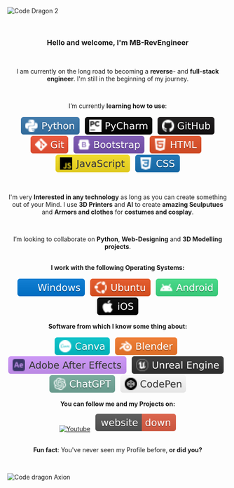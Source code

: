 ![Code Dragon 2](https://github.com/user-attachments/assets/d77fc367-b147-48a2-89a6-67a7f011ce0d)

<br>
<div align="center">
  <h3>Hello and welcome, I'm <b>MB-RevEngineer</b></h3>
</div>
</p>
<br>
<p align="center">
 I am currently on the long road to becoming a <b>reverse</B>- and <b>full-stack engineer</b>. I'm still in the beginning of my journey. 
</p>
<br>
<p align="center">
I’m currently <b>learning how to use</b>:
<br> 
<br> 
&nbsp; 
<img src="assets/Python.svg" alt="Python">
&nbsp; 
<img src="assets/Pycharm.svg" alt="Pycharm"> 
&nbsp; 
<img src="assets/Github.svg" alt="Github"> 
&nbsp;
<img src="assets/Git.svg" alt="Git">
&nbsp; 
<img src="assets/Bootstrap.svg"alt="Bootstrap">
&nbsp;
<img src="assets/html.svg" alt="HTML5">
&nbsp;
<img src="assets/Javascript.svg" alt="Javascript">
&nbsp;
<img src="assets/CSS.svg" alt="CSS">
</p>
<br>
<p align="center">
I'm very <b>Interested in any technology</b> as long as you can create something out of your Mind. I use <b>3D Printers</b> and <b>AI</b> to create <b>amazing Sculputues</b> and <b>Armors and clothes</b> for <b>costumes and cosplay</b>.
</p>
<br>
<p align="center">
I’m looking to collaborate on <b>Python</b>, <b>Web-Designing</b> and <b>3D Modelling projects</b>.
<br>
<br>
<p align="center">
<b>I work with the following Operating Systems: </b>
<br> 
<br> 
&nbsp; 
<img src="assets/Windows.svg" alt="Windows"> 
&nbsp; 
<img src="assets/Ubuntu.svg" alt="Ubuntu"> 
&nbsp; 
<img src="assets/Android.svg" alt="Android"> 
&nbsp; 
<img src="assets/IOS.svg" alt="IOS Badge"> 
</p>
<p align="center">
<b>Software from which I know some thing about:</b>
<br>
<br>
<img src="assets/Canva.svg" alt="Canva">
&nbsp;
<img src="assets/Blender.svg" alt="Blender">
&nbsp; 
<img src="assets/AdobeAE.svg" alt="Adobe After Effects">
&nbsp;
<img src="assets/Unreal.svg" alt="UEngine">
&nbsp;
<img src="assets/Chatgpt.svg" alt="Logo Openai">
&nbsp;
<img src="assets/Codepen.svg" alt="CodePen Badge">
</p> 
<p align="center">
<b>You can follow me and my Projects on:</b>
<p align="center">
<a href="https://www.youtube.com/@Mars-Nexus" target="blank">
<img src="https://img.shields.io/badge/YouTube-%23FF0000.svg?logo=YouTube&logoColor=white" alt="Youtube"></a>
&nbsp;
<img src="assets/Websitedown.svg" alt="Server coming soon">
</a>
<br>
<br>
</p>
<p align="center">
<b>Fun fact</B>: You've never seen my Profile before,<b> or did you?</b>
</p>
<br>

![Code dragon Axion](https://github.com/user-attachments/assets/c20877e6-0b75-4a73-a411-64226cdf279f)

<!---
MB-RevEngineer/MB-RevEngineer is a ✨ special ✨ repository because its `README.md` (this file) appears on your GitHub profile.
You can click the Preview link to take a look at your changes.
--->
